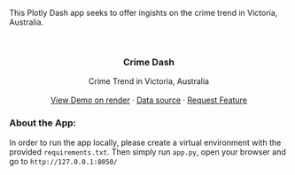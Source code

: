 
This Plotly Dash app seeks to offer ingishts on the crime trend in Victoria, Australia. 

<!-- PROJECT LOGO -->
<br />
<div align="center">

  <h3 align="center">Crime Dash</h3>

  <p align="center">
   Crime Trend in Victoria, Australia
    <br />
    <br />
    <a href="https://crime-dashboard.onrender.com/">View Demo on render</a>
    ·
    <a href="https://www.crimestatistics.vic.gov.au/crime-statistics/latest-victorian-crime-data/download-data">Data source</a>
    ·
    <a href="https://www.linkedin.com/in/mena-ning-wang/">Request Feature</a>
  </p>
</div>

### About the App:

In order to run the app locally, please create a virtual environment with the provided `requirements.txt`. Then simply run `app.py`, open your browser and go to `http://127.0.0.1:8050/`
